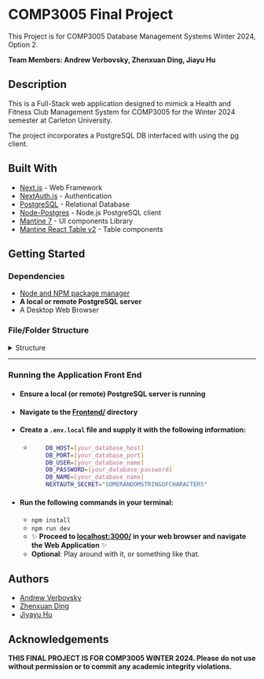 # COMP3005 Final Project

This Project is for COMP3005 Database Management Systems Winter 2024, Option 2.

**Team Members: Andrew Verbovsky, Zhenxuan Ding, Jiayu Hu**

## Description

This is a Full-Stack web application designed to mimick a Health and Fitness Club Management System for COMP3005 for the Winter 2024 semester at Carleton University.

The project incorporates a PostgreSQL DB interfaced with using the [pg](https://node-postgres.com/) client.


## Built With

* [Next.js](https://nextjs.org/) - Web Framework
* [NextAuth.js](https://next-auth.js.org/) - Authentication
* [PostgreSQL](https://www.postgresql.org/) - Relational Database
* [Node-Postgres](https://node-postgres.com/) - Node.js PostgreSQL client
* [Mantine 7](https://mantine.dev/) - UI components Library
* [Mantine React Table v2](https://v2.mantine-react-table.com/) - Table components


## Getting Started

### Dependencies

* [Node and NPM package manager](https://docs.npmjs.com/downloading-and-installing-node-js-and-npm#checking-your-version-of-npm-and-nodejs)
* **A local or remote PostgreSQL server**
* A Desktop Web Browser

### File/Folder Structure

<details>
<summary>Structure</summary>
<br>

```
├── Documentation - (Diagrams and Justifications for Database Design)
│   ├── Diagrams.drawio
│   ├── ER Diagram.png
│   └── Schema.png
├── Frontend - (Directory for Next JS Webapp Frontend)
│   ├── .env.local - (PLACE YOUR DATABASE CONNECTION INFO HERE)
│   ├── db.ts - (A file defining some types and DB connection read from environment variables)
│   ├── ... (...Many other files and folders related to the frontend...)
├── GRADING.md - (A copy of the Project Grading Scheme in markdown format)
├── Project_COMP_3005_W24_V2.pdf - (Project Specifications)
├── Queries
│   └── queries.md - (A list of node-postgres queries used in the project)
├── README.md
└── SQL - (SQL query scripts to inititalize the Database and populate it with data)
    ├── DDL.sql - Script to define database structure
    ├── DML.sql - Script to populate with initial data
    └── DQL.sql - Script to view database table data
```
</details>

---


### Running the Application Front End

* #### Ensure a local (or remote) PostgreSQL server is running
* #### Navigate to the [Frontend/](./Frontend/) directory
* #### Create a ```.env.local``` file and supply it with the following information:
  * ```bash
        DB_HOST=[your_database_host]
        DB_PORT=[your_database_port]
        DB_USER=[your_database_name]
        DB_PASSWORD=[your_database_password]
        DB_NAME=[your_database_name]
        NEXTAUTH_SECRET="SOMERANDOMSTRINGOFCHARACTERS"
* #### Run the following commands in your terminal:
  * ```npm install```
  * ```npm run dev```
  * :sparkles: **Proceed to [localhost:3000/](http://localhost:3000/) in your web browser and navigate the Web Application** :sparkles:
  * **Optional**: Play around with it, or something like that.


## Authors

* [Andrew Verbovsky](https://github.com/Andrew-Ver)
* [Zhenxuan Ding](https://github.com/InvalidPathException)
* [Jiyayu Hu](https://github.com/JennyHo5)

## Acknowledgements

**THIS FINAL PROJECT IS FOR COMP3005 WINTER 2024. Please do not use without permission or to commit any academic integrity violations.**
